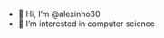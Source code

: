 - 👋 Hi, I’m @alexinho30
- 👀 I’m interested in computer science


<!---
alexinho30/alexinho30 is a ✨ special ✨ repository because its `README.md` (this file) appears on your GitHub profile.
You can click the Preview link to take a look at your changes.
--->

